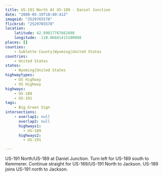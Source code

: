 ```yaml
---
title: US-191 North At US-189 - Daniel Junction
date: "2008-05-19T10:40:41Z"
imageid: "2529765578"
flickrid: "2529765578"
location:
    latitude: 42.89017767662608
    longitude: -110.06661415100098
places: []
counties:
    - Sublette County|Wyoming|United States
countries:
    - United States
states:
    - Wyoming|United States
highwaytypes:
    - US Highway
    - US Highway
highways:
    - US-189
    - US-191
tags:
    - Big Green Sign
intersections:
    - overlap1: null
      overlap2: null
      highways1:
        - US-189
      highways2:
        - US-191

---
```

US-191 North/US-189 at Daniel Junction.  Turn left for US-189 south to Kemmerer.  Continue straight for US-189/US-191 North to Jackson.  US-189 joins US-191 north to Jackson.